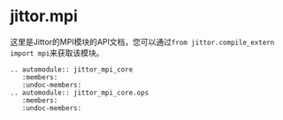 jittor.mpi
=====================

这里是Jittor的MPI模块的API文档，您可以通过`from jittor.compile_extern import mpi`来获取该模块。

```eval_rst
.. automodule:: jittor_mpi_core
   :members:
   :undoc-members:
.. automodule:: jittor_mpi_core.ops
   :members:
   :undoc-members:
```
